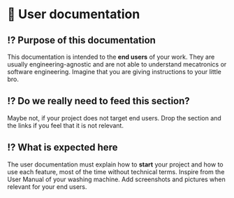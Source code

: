 # 📖 User documentation

## ⁉️ Purpose of this documentation

This documentation is intended to the **end users** of your work.
They are usually engineering-agnostic and are not able to understand mecatronics or software engineering.
Imagine that you are giving instructions to your little bro. 

## ⁉️ Do we really need to feed this section? 

Maybe not, if your project does not target end users. Drop the section and the links if you feel that it is not relevant.

## ⁉️ What is expected here

The user documentation must explain how to **start** your project and how to use each feature, most of the time without technical terms.
Inspire from the User Manual of your washing machine. Add screenshots and pictures when relevant for your end users.
